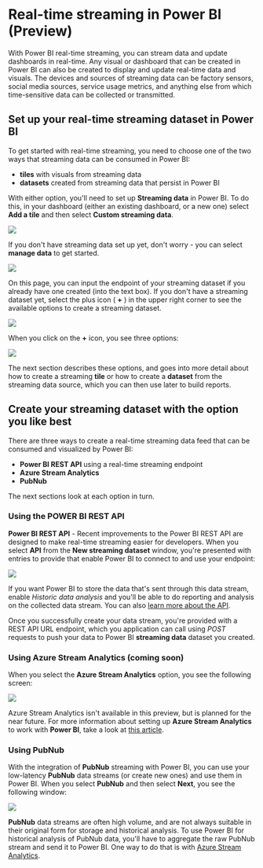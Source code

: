 ﻿<properties
   pageTitle="Real-time streaming in Power BI (Preview)"
   description="Get real-time data streaming and visuals in Power BI"
   services="powerbi"
   documentationCenter=""
   authors="davidiseminger"
   manager="mblythe"
   backup=""
   editor=""
   tags=""
   qualityFocus="no"
   qualityDate=""/>

<tags
   ms.service="powerbi"
   ms.devlang="NA"
   ms.topic="article"
   ms.tgt_pltfrm="NA"
   ms.workload="powerbi"
   ms.date="08/02/2016"
   ms.author="davidi"/>

# Real-time streaming in Power BI (Preview)

With Power BI real-time streaming, you can stream data and update dashboards in real-time. Any visual or dashboard that can be created in Power BI can also be created to display and update real-time data and visuals. The devices and sources of streaming data can be factory sensors, social media sources, service usage metrics, and anything else from which time-sensitive data can be collected or transmitted.

## Set up your real-time streaming dataset in Power BI

To get started with real-time streaming, you need to choose one of the two ways that streaming data can be consumed in Power BI:

-   **tiles** with visuals from streaming data
-   **datasets** created from streaming data that persist in Power BI

With either option, you'll need to set up **Streaming data** in Power BI. To do this, in your dashboard (either an existing dashboard, or a new one) select **Add a tile** and then select **Custom streaming data**.

![](media/powerbi-service-real-time-streaming/real-time-streaming_1.png)

If you don't have streaming data set up yet, don't worry - you can select **manage data** to get started.

![](media/powerbi-service-real-time-streaming/real-time-streaming_2.png)

On this page, you can input the endpoint of your streaming dataset if you already have one created (into the text box). If you don't have a streaming dataset yet, select the plus icon ( **+** ) in the upper right corner to see the available options to create a streaming dataset.

![](media/powerbi-service-real-time-streaming/real-time-streaming_3.png)

When you click on the **+** icon, you see three options:

![](media/powerbi-service-real-time-streaming/real-time-streaming_4.png)

The next section describes these options, and goes into more detail about how to create a streaming **tile** or how to create a **dataset** from the streaming data source, which you can then use later to build reports.

## Create your streaming dataset with the option you like best

There are three ways to create a real-time streaming data feed that can be consumed and visualized by Power BI:

-   **Power BI REST API** using a real-time streaming endpoint
-   **Azure Stream Analytics**
-   **PubNub**

The next sections look at each option in turn.

### Using the POWER BI REST API

**Power BI REST API** - Recent improvements to the Power BI REST API are designed to make real-time streaming easier for developers. When you select **API** from the **New streaming dataset** window, you're presented with entries to provide that enable Power BI to connect to and use your endpoint:

![](media/powerbi-service-real-time-streaming/real-time-streaming_5.png)

If you want Power BI to store the data that's sent through this data stream, enable *Historic data analysis* and you'll be able to do reporting and analysis on the collected data stream. You can also [learn more about the API](https://go.microsoft.com/fwlink/?linkid=822594).

Once you successfully create your data stream, you're provided with a REST API URL endpoint, which you application can call using *POST* requests to push your data to Power BI **streaming data** dataset you created.

### Using Azure Stream Analytics (coming soon)

When you select the **Azure Stream Analytics** option, you see the following screen:

![](media/powerbi-service-real-time-streaming/real-time-streaming_6.png)

Azure Stream Analytics isn't available in this preview, but is planned for the near future. For more information about setting up **Azure Stream Analytics** to work with **Power BI**, take a look at [this article](https://go.microsoft.com/fwlink/?LinkID=808648).

### Using PubNub

With the integration of **PubNub** streaming with Power BI, you can use your low-latency **PubNub** data streams (or create new ones) and use them in Power BI. When you select **PubNub** and then select **Next**, you see the following window:

![](media/powerbi-service-real-time-streaming/real-time-streaming_7.png)

**PubNub** data streams are often high volume, and are not always suitable in their original form for storage and historical analysis. To use Power BI for historical analysis of PubNub data, you'll have to aggregate the raw PubNub stream and send it to Power BI. One way to do that is with [Azure Stream Analytics](https://azure.microsoft.com/services/stream-analytics/).
